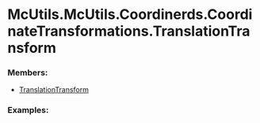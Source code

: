 # <a id="McUtils.McUtils.Coordinerds.CoordinateTransformations.TranslationTransform">McUtils.McUtils.Coordinerds.CoordinateTransformations.TranslationTransform</a>
    


### Members:

  - [TranslationTransform](TranslationTransform/TranslationTransform.md)

### Examples:

